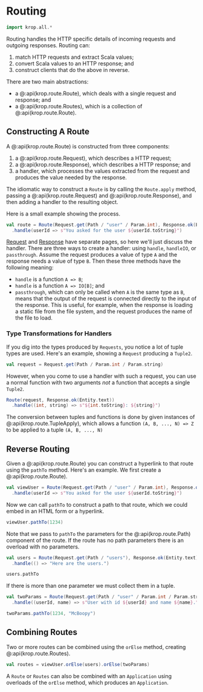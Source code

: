 # Routing

```scala mdoc:invisible
import krop.all.*
```

Routing handles the HTTP specific details of incoming requests and outgoing responses. Routing can:

1. match HTTP requests and extract Scala values;
2. convert Scala values to an HTTP response; and
3. construct clients that do the above in reverse.

There are two main abstractions:

- a @:api(krop.route.Route), which deals with a single request and response; and
- a @:api(krop.route.Routes), which is a collection of @:api(krop.route.Route).


## Constructing A Route

A @:api(krop.route.Route) is constructed from three components:

1. a @:api(krop.route.Request), which describes a HTTP request;
2. a @:api(krop.route.Response), which describes a HTTP response; and
3. a handler, which processes the values extracted from the request and produces the value needed by the response.

The idiomatic way to construct a `Route` is by calling the `Route.apply` method, passing a @:api(krop.route.Request) and @:api(krop.route.Response), and then adding a handler to the resulting object.

Here is a small example showing the process.

```scala mdoc:silent
val route = Route(Request.get(Path / "user" / Param.int), Response.ok(Entity.text))
  .handle(userId => s"You asked for the user ${userId.toString}")
```

[Request](request.md) and [Response](response.md) have separate pages, so here we'll just discuss the handler. There are three ways to create a handler: using `handle`, `handleIO`, or `passthrough`. Assume the request produces a value of type `A` and the response needs a value of type `B`. Then these three methods have the following meaning:

- `handle` is a function `A => B`;
- `handle` is a function `A => IO[B]`; and
- `passthrough`, which can only be called when `A` is the same type as `B`, means that the output of the request is connected directly to the input of the response. This is useful, for example, when the response is loading a static file from the file system, and the request produces the name of the file to load.


### Type Transformations for Handlers

If you dig into the types produced by `Requests`, you notice a lot of tuple types are used. Here's an example, showing a `Request` producing a `Tuple2`.

```scala mdoc
val request = Request.get(Path / Param.int / Param.string)
```

However, when you come to use a handler with such a request, you can use a normal function with two arguments *not* a function that accepts a single `Tuple2`.

```scala mdoc:silent
Route(request, Response.ok(Entity.text))
  .handle((int, string) => s"${int.toString}: ${string}")
```

The conversion between tuples and functions is done by given instances of @:api(krop.route.TupleApply), which allows a function `(A, B, ..., N) => Z` to be applied to a tuple `(A, B, ..., N)`


## Reverse Routing

Given a @:api(krop.route.Route) you can construct a hyperlink to that route using the `pathTo` method. Here's an example.
We first create a @:api(krop.route.Route).

```scala mdoc:silent
val viewUser = Route(Request.get(Path / "user" / Param.int), Response.ok(Entity.text))
  .handle(userId => s"You asked for the user ${userId.toString}")
```

Now we can call `pathTo` to construct a path to that route, which we could embed in an HTML form or a hyperlink.

```scala mdoc
viewUser.pathTo(1234)
```

Note that we pass to `pathTo` the parameters for the @:api(krop.route.Path) component of the route.
If the route has no path parameters there is an overload with no parameters.

```scala mdoc:silent
val users = Route(Request.get(Path / "users"), Response.ok(Entity.text))
  .handle(() => "Here are the users.")
```
```scala mdoc
users.pathTo
```

If there is more than one parameter we must collect them in a tuple.

```scala mdoc:silent
val twoParams = Route(Request.get(Path / "user" / Param.int / Param.string), Response.ok(Entity.text))
  .handle((userId, name) => s"User with id ${userId} and name ${name}.")
```
```scala mdoc
twoParams.pathTo(1234, "McBoopy")
```


## Combining Routes

Two or more routes can be combined using the `orElse` method, creating @:api(krop.route.Routes).

``` scala mdoc
val routes = viewUser.orElse(users).orElse(twoParams)
```

A `Route` or `Routes` can also be combined with an `Application` using overloads of the `orElse` method, which produces an `Application`.

